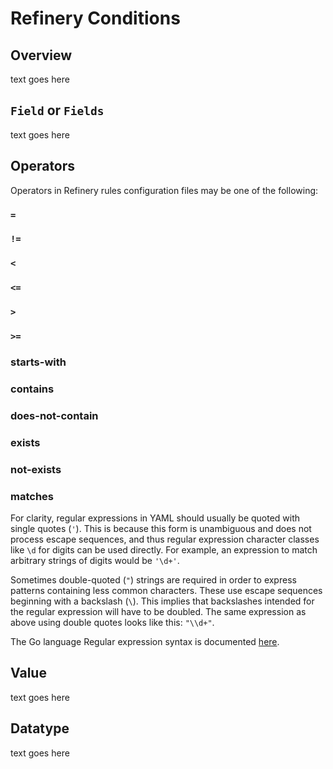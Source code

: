 # Refinery Conditions

## Overview

text goes here

## `Field` or `Fields`

text goes here

## Operators

Operators in Refinery rules configuration files may be one of the following:

### `=`

### `!=`

### `<`

### `<=`

### `>`

### `>=`

### starts-with

### contains

### does-not-contain

### exists

### not-exists

### matches

For clarity, regular expressions in YAML should usually be quoted with single
quotes (`'`). This is because this form is unambiguous and does not process
escape sequences, and thus regular expression character classes like `\d` for
digits can be used directly. For example, an expression to match arbitrary
strings of digits would be `'\d+'`.

Sometimes double-quoted (`"`) strings are required in order to express patterns
containing less common characters. These use escape sequences beginning with a
backslash (`\`). This implies that backslashes intended for the regular
expression will have to be doubled. The same expression as above using double
quotes looks like this: `"\\d+"`.

The Go language Regular expression syntax is documented [here](https://pkg.go.dev/regexp/syntax).

## Value

text goes here

## Datatype

text goes here

